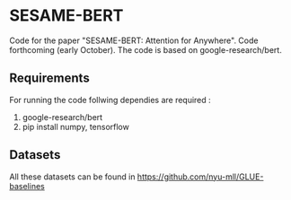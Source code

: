 # SESAME-BERT

Code for the paper "SESAME-BERT: Attention for Anywhere". Code forthcoming (early October). The code is based on google-research/bert.

## Requirements

For running the code follwing dependies are required :

1. google-research/bert 
2. pip install numpy, tensorflow 

## Datasets

All these datasets can be found in https://github.com/nyu-mll/GLUE-baselines
